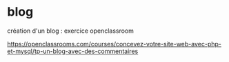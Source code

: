 # blog
création d'un blog : exercice openclassroom 

https://openclassrooms.com/courses/concevez-votre-site-web-avec-php-et-mysql/tp-un-blog-avec-des-commentaires
